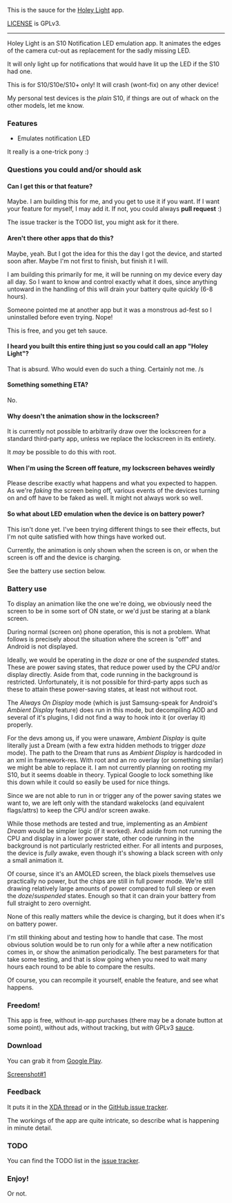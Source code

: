 This is the sauce for the [Holey Light](https://play.google.com/store/apps/details?id=eu.chainfire.holeylight) app.

[LICENSE](./LICENSE) is GPLv3.

---

Holey Light is an S10 Notification LED emulation app. It animates the
edges of the camera cut-out as replacement for the sadly missing LED.

It will only light up for notifications that would have lit up the LED
if the S10 had one.

This is for S10/S10e/S10+ only! It will crash (wont-fix) on any other
device!

My personal test devices is the *plain* S10, if things are out of
whack on the other models, let me know.

### Features

- Emulates notification LED

It really is a one-trick pony :) 

### Questions you could and/or should ask

#### Can I get this or that feature?

Maybe. I am building this for me, and you get to use it if you want.
If I want your feature for myself, I may add it. If not, you could
always **pull request** :)

The issue tracker is the TODO list, you might ask for it there.

#### Aren't there other apps that do this?

Maybe, yeah. But I got the idea for this the day I got the device, and
started soon after. Maybe I'm not first to finish, but finish it I will.

I am building this primarily for me, it will be running on my device
every day all day. So I want to know and control exactly what it does,
since anything untoward in the handling of this will drain your battery
quite quickly (6-8 hours).

Someone pointed me at another app but it was a monstrous ad-fest so
I uninstalled before even trying. Nope!

This is free, and you get teh sauce.

#### I heard you built this entire thing just so you could call an app "Holey Light"?

That is absurd. Who would even do such a thing. Certainly not me. /s 

#### Something something ETA?

No.

#### Why doesn't the animation show in the lockscreen?

It is currently not possible to arbitrarily draw over the lockscreen
for a standard third-party app, unless we replace the lockscreen in
its entirety. 

It *may* be possible to do this with root.

#### When I'm using the Screen off feature, my lockscreen behaves weirdly

Please describe exactly what happens and what you expected to happen.
As we're *faking* the screen being off, various events of the devices
turning on and off have to be faked as well. It might not always work
so well.

#### So what about LED emulation when the device is on battery power?

This isn't done yet. I've been trying different things to see their
effects, but I'm not quite satisfied with how things have worked out.

Currently, the animation is only shown when the screen is on, or when
the screen is off and the device is charging.

See the battery use section below.

### Battery use 

To display an animation like the one we're doing, we obviously need
the screen to be in some sort of ON state, or we'd just be staring
at a blank screen.

During normal (screen on) phone operation, this is not a problem. What
follows is precisely about the situation where the screen is "off" and
Android is not displayed.

Ideally, we would be operating in the *doze* or one of the *suspended*
states. These are power saving states, that reduce power used by the
CPU and/or display directly. Aside from that, code running in the
background is restricted. Unfortunately, it is not possible for
third-party apps such as these to attain these power-saving states,
at least not without root.

The *Always On Display* mode (which is just Samsung-speak for 
Android's *Ambient Display* feature) does run in this mode, but 
decompiling AOD and several of it's plugins, I did not find a way
to hook into it (or overlay it) properly.

For the devs among us, if you were unaware, *Ambient Display* is quite
literally just a Dream (with a few extra hidden methods to trigger *doze*
mode). The path to the Dream that runs as *Ambient Display* is hardcoded
in an xml in framework-res. With root and an rro overlay (or something 
similar) we might be able to replace it. I am not currently planning on 
rooting my S10, but it seems doable in theory. Typical Google to lock
something like this down while it could so easily be used for nice
things.

Since we are not able to run in or trigger any of the power saving
states we want to, we are left only with the standard wakelocks 
(and equivalent flags/attrs) to keep the CPU and/or screen awake.

While those methods are tested and true, implementing as an *Ambient
Dream* would be simpler logic (if it worked). And aside from not
running the CPU and display in a lower power state, other code running
in the background is not particularly restricted either. For all 
intents and purposes, the device is *fully* awake, even though it's
showing a black screen with only a small animation it.

Of course, since it's an AMOLED screen, the black pixels themselves
use practically no power, but the chips are still in full power mode. 
We're still drawing relatively large amounts of power compared to 
full sleep or even the *doze*/*suspended* states. Enough so that it 
can drain your battery from full straight to zero overnight.

None of this really matters while the device is charging, but it does
when it's on battery power.

I'm still thinking about and testing how to handle that case. The
most obvious solution would be to run only for a while after a new
notification comes in, or show the animation periodically. The best
parameters for that take some testing, and that is slow going when
you need to wait many hours each round to be able to compare the
results.

Of course, you can recompile it yourself, enable the feature, and 
see what happens. 

### Freedom!

This app is free, without in-app purchases (there may be a donate button at some point), without ads, without tracking, but *with* GPLv3 [sauce](https://github.com/Chainfire/HoleyLight).

### Download

You can grab it from [Google Play](https://play.google.com/store/apps/details?id=eu.chainfire.holeylight).

[Screenshot#1](https://lh3.googleusercontent.com/jzDVR2wFkO8rd9dgEP_Pg6PKo5EjlL-O8fjLR5Widw5b-M5sxBujj_gh8QEBcaxMfBk)

### Feedback

It puts it in the [XDA thread](https://forum.xda-developers.com/galaxy-s10/themes/app-holey-light-t3917675) or in the [GitHub issue tracker](https://github.com/Chainfire/HoleyLight/issues).

The workings of the app are quite intricate, so describe what is happening in minute detail.

### TODO

You can find the TODO list in the [issue tracker](https://github.com/Chainfire/HoleyLight/issues?utf8=%E2%9C%93&q=is%3Aissue).

### Enjoy!
Or not.
